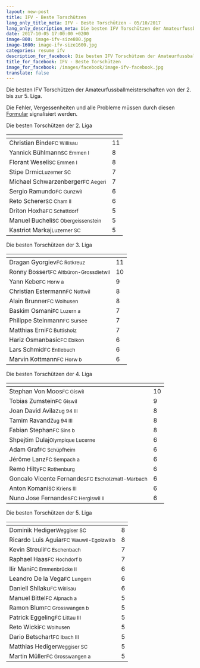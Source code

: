 ```yaml
---
layout: new-post
title: IFV - Beste Torschützen
lang_only_title_meta: IFV - Beste Torschützen - 05/10/2017
lang_only_description_meta: Die besten IFV Torschützen der Amateurfussballmeisterschaften von der 2. bis zur 5. Liga - 05/10/2017
date: 2017-10-05 17:00:00 +0200
image-800: image-ifv-size800.jpg
image-1600: image-ifv-size1600.jpg
categories: resume ifv
description_for_facebook: Die besten IFV Torschützen der Amateurfussballmeisterschaften von der 2. bis zur 5. Liga - 05/10/2017
title_for_facebook: IFV - Beste Torschützen
image_for_facebook: /images/facebook/image-ifv-facebook.jpg
translate: false
---
```

Die besten IFV Torschützen der Amateurfussballmeisterschaften von der 2. bis zur 5. Liga.

Die Fehler, Vergessenheiten und alle Probleme müssen durch diesen <a href="/formular-fehlermeldung">Formular</a> signalisiert werden.

Die besten Torschützen der 2. Liga

<table class="table"><thead><tr><th><i class="fa fa-male"></i></th><th><i class="fa fa-futbol-o"></i></th></tr></thead><tbody><tr><td>Christian Binde<span class='d-block team-name'><small>FC Willisau</small></span></td><td>11</td></tr><tr><td>Yannick Bühlmann<span class='d-block team-name'><small>SC Emmen I</small></span></td><td>8</td></tr><tr><td>Florant Weseli<span class='d-block team-name'><small>SC Emmen I</small></span></td><td>8</td></tr><tr><td>Stipe Drmic<span class='d-block team-name'><small>Luzerner SC</small></span></td><td>7</td></tr><tr><td>Michael Schwarzenberger<span class='d-block team-name'><small>FC Aegeri</small></span></td><td>7</td></tr><tr><td>Sergio Ramundo<span class='d-block team-name'><small>FC Gunzwil</small></span></td><td>6</td></tr><tr><td>Reto Scherer<span class='d-block team-name'><small>SC Cham II</small></span></td><td>6</td></tr><tr><td>Driton Hoxha<span class='d-block team-name'><small>FC Schattdorf</small></span></td><td>5</td></tr><tr><td>Manuel Bucheli<span class='d-block team-name'><small>SC Obergeissenstein</small></span></td><td>5</td></tr><tr><td>Kastriot Markaj<span class='d-block team-name'><small>Luzerner SC</small></span></td><td>5</td></tr></tbody></table>

Die besten Torschützen der 3. Liga

<table class="table"><thead><tr><th><i class="fa fa-male"></i></th><th><i class="fa fa-futbol-o"></i></th></tr></thead><tbody><tr><td>Dragan Gyorgiev<span class='d-block team-name'><small>FC Rotkreuz</small></span></td><td>11</td></tr><tr><td>Ronny Bossert<span class='d-block team-name'><small>FC Altbüron-Grossdietwil</small></span></td><td>10</td></tr><tr><td>Yann Kebe<span class='d-block team-name'><small>FC Horw a</small></span></td><td>9</td></tr><tr><td>Christian Estermann<span class='d-block team-name'><small>FC Nottwil</small></span></td><td>8</td></tr><tr><td>Alain Brunner<span class='d-block team-name'><small>FC Wolhusen</small></span></td><td>8</td></tr><tr><td>Baskim Osmani<span class='d-block team-name'><small>FC Luzern a</small></span></td><td>7</td></tr><tr><td>Philippe Steinmann<span class='d-block team-name'><small>FC Sursee</small></span></td><td>7</td></tr><tr><td>Matthias Erni<span class='d-block team-name'><small>FC Buttisholz</small></span></td><td>7</td></tr><tr><td>Hariz Osmanbasic<span class='d-block team-name'><small>FC Ebikon</small></span></td><td>6</td></tr><tr><td>Lars Schmid<span class='d-block team-name'><small>FC Entlebuch</small></span></td><td>6</td></tr><tr><td>Marvin Kottmann<span class='d-block team-name'><small>FC Horw b</small></span></td><td>6</td></tr></tbody></table>

Die besten Torschützen der 4. Liga

<table class="table"><thead><tr><th><i class="fa fa-male"></i></th><th><i class="fa fa-futbol-o"></i></th></tr></thead><tbody><tr><td>Stephan Von Moos<span class='d-block team-name'><small>FC Giswil</small></span></td><td>10</td></tr><tr><td>Tobias Zumstein<span class='d-block team-name'><small>FC Giswil</small></span></td><td>9</td></tr><tr><td>Joan David Avila<span class='d-block team-name'><small>Zug 94 III</small></span></td><td>8</td></tr><tr><td>Tamim Ravand<span class='d-block team-name'><small>Zug 94 III</small></span></td><td>8</td></tr><tr><td>Fabian Stephan<span class='d-block team-name'><small>FC Sins b</small></span></td><td>8</td></tr><tr><td>Shpejtim Dulaj<span class='d-block team-name'><small>Olympique Lucerne</small></span></td><td>6</td></tr><tr><td>Adam Graf<span class='d-block team-name'><small>FC Schüpfheim</small></span></td><td>6</td></tr><tr><td>Jérôme Lanz<span class='d-block team-name'><small>FC Sempach a</small></span></td><td>6</td></tr><tr><td>Remo Hilty<span class='d-block team-name'><small>FC Rothenburg</small></span></td><td>6</td></tr><tr><td>Goncalo Vicente Fernandes<span class='d-block team-name'><small>FC Escholzmatt-Marbach</small></span></td><td>6</td></tr><tr><td>Anton Komani<span class='d-block team-name'><small>SC Kriens III</small></span></td><td>6</td></tr><tr><td>Nuno Jose Fernandes<span class='d-block team-name'><small>FC Hergiswil II</small></span></td><td>6</td></tr></tbody></table>

Die besten Torschützen der 5. Liga

<table class="table"><thead><tr><th><i class="fa fa-male"></i></th><th><i class="fa fa-futbol-o"></i></th></tr></thead><tbody><tr><td>Dominik Hediger<span class='d-block team-name'><small>Weggiser SC</small></span></td><td>8</td></tr><tr><td>Ricardo Luis Aguiar<span class='d-block team-name'><small>FC Wauwil-Egolzwil b</small></span></td><td>8</td></tr><tr><td>Kevin Streuli<span class='d-block team-name'><small>FC Eschenbach</small></span></td><td>7</td></tr><tr><td>Raphael Haas<span class='d-block team-name'><small>FC Hochdorf b</small></span></td><td>7</td></tr><tr><td>Ilir Mani<span class='d-block team-name'><small>FC Emmenbrücke II</small></span></td><td>6</td></tr><tr><td>Leandro De la Vega<span class='d-block team-name'><small>FC Lungern</small></span></td><td>6</td></tr><tr><td>Daniell Shllaku<span class='d-block team-name'><small>FC Willisau</small></span></td><td>6</td></tr><tr><td>Manuel Bittel<span class='d-block team-name'><small>FC Alpnach a</small></span></td><td>5</td></tr><tr><td>Ramon Blum<span class='d-block team-name'><small>FC Grosswangen b</small></span></td><td>5</td></tr><tr><td>Patrick Eggeling<span class='d-block team-name'><small>FC Littau III</small></span></td><td>5</td></tr><tr><td>Reto Wicki<span class='d-block team-name'><small>FC Wolhusen</small></span></td><td>5</td></tr><tr><td>Dario Betschart<span class='d-block team-name'><small>FC Ibach III</small></span></td><td>5</td></tr><tr><td>Matthias Hediger<span class='d-block team-name'><small>Weggiser SC</small></span></td><td>5</td></tr><tr><td>Martin Müller<span class='d-block team-name'><small>FC Grosswangen a</small></span></td><td>5</td></tr></tbody></table>

